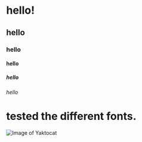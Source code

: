 # hello!
## hello
### hello
#### hello
##### hello
###### hello

# tested the different fonts. 

![Image of Yaktocat](https://octodex.github.com/images/yaktocat.png)
